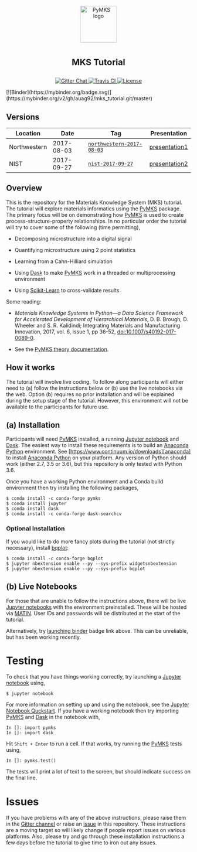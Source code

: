 <p align="center">
<img src="https://raw.githubusercontent.com/materialsinnovation/pymks/master/doc/pymks_logo.ico"
     height="100"
     alt="PyMKS logo"
     class="inline">
</p>

<h1>
<p align="center">
<sup>
<strong>
MKS Tutorial
</strong>
</sup>
</p>
</h1>

<p align="center">

<a href="https://gitter.im/materialsinnovation/pymks" target="_blank">
<img src="https://img.shields.io/gitter/room/gitterHQ/gitter.svg" alt="Gitter Chat">
</a>

<a href="https://travis-ci.org/materialsinnovation/mks-tutorial" target="_blank">
<img src="https://api.travis-ci.org/materialsinnovation/mks-tutorial.svg" alt="Travis CI">
</a>

<a href="https://github.com/wd15/mks-tutorial/blob/master/LICENSE">
<img src="https://img.shields.io/badge/license-mit-blue.svg" alt="License" eight="18">
</a>
</p>
[![Binder](https://mybinder.org/badge.svg)](https://mybinder.org/v2/gh/auag92/mks_tutorial.git/master)

## Versions

| Location     | Date       | Tag                                       | Presentation                   |
|--------------|------------|-------------------------------------------|--------------------------------|
| Northwestern | 2017-08-03 | [`northwestern-2017-08-03`][northwestern] | [presentation1][presentation1] |
| NIST         | 2017-09-27 | [`nist-2017-09-27`][nist]                 | [presentation2][presentation2] |

## Overview

This is the repository for the Materials Knowledge System (MKS)
tutorial. The tutorial will explore materials informatics using the
[PyMKS][pymks] package.  The primary focus will be on demonstrating
how [PyMKS][pymks] is used to create process-structure-property
relationships. In no particular order the tutorial will try to cover
some of the following (time permitting),

 - Decomposing microstructure into a digital signal

 - Quantifying microstructure using 2 point statistics

 - Learning from a Cahn-Hilliard simulation

 - Using [Dask][dask] to make [PyMKS][pymks] work in a threaded or
   multiprocessing environment

 - Using [Scikit-Learn][sklearn] to cross-validate results

Some reading:

 - *Materials Knowledge Systems in Python—a Data Science Framework for
   Accelerated Development of Hierarchical Materials*, D. B. Brough,
   D. Wheeler and S. R. Kalidindi; Integrating Materials and
   Manufacturing Innovation, 2017, vol. 6, issue 1, pp 36-52,
   [doi:10.1007/s40192-017-0089-0][mks-paper].

 - See the [PyMKS theory documentation][theory].

## How it works

The tutorial will involve live coding. To follow along participants
will either need to (a) follow the instructions below or (b) use the
live notebooks via the web. Option (b) requires no prior installation
and will be explained during the setup stage of the tutorial. However,
this environment will not be available to the participants for future
use.

## (a) Installation

Participants will need [PyMKS][pymks] installed, a running [Jupyter
notebook][jupyter] and [Dask][Dask]. The easiest way to install these
requirements is to build an [Anaconda Python][anaconda]
environment. See [https://www.continuum.io/downloads][anaconda] to
install [Anaconda Python][anaconda] on your platform. Any version of
Python should work (either 2.7, 3.5 or 3.6), but this repository is
only tested with Python 3.6.

Once you have a working Python environment and a Conda build environment
then try installing the following packages,

    $ conda install -c conda-forge pymks
    $ conda install jupyter
    $ conda install dask
    $ conda install -c conda-forge dask-searchcv

### Optional Installation

If you would like to do more fancy plots during the tutorial (not
strictly necessary), install [bqplot][bqplot]:

    $ conda install -c conda-forge bqplot
    $ jupyter nbextension enable --py --sys-prefix widgetsnbextension
    $ jupyter nbextension enable --py --sys-prefix bqplot

## (b) Live Notebooks

For those that are unable to follow the instructions above, there will
be  live [Jupyter notebooks][jupyter] with the
environment preinstalled. These will be hosted via [MATIN][matin]. User
IDs and passwords will be distributed at the start of the tutorial.

Alternatively, try [launching binder][binder] badge link above. This
can be unreliable, but has been working recently.

# Testing

To check that you have things working correctly, try launching a
[Jupyter notebook][jupyter] using,

    $ jupyter notebook

For more information on setting up and using the notebook, see the
[Jupyter Notebook Quckstart][quickstart].  If you have a working
notebook then try importing [PyMKS][pymks] and [Dask][dask] in the
notebook with,

    In []: import pymks
    In []: import dask

Hit `Shift + Enter` to run a cell. If that works, try running the
[PyMKS][pymks] tests using,

    In []: pymks.test()

The tests will print a lot of text to the screen, but should indicate
success on the final line.

# Issues

If you have problems with any of the above instructions, please raise
them in the [Gitter channel][gitter] or raise an [issue][issue] in
this repository. These instructions are a moving target so will likely
change if people report issues on various platforms. Also, please try
and go through these installation instructions a few days before the
tutorial to give time to iron out any issues.

[pymks]: http://pymks.org/en/latest/rst/README.html
[jupyter]: http://jupyter.org/
[dask]: https://dask.pydata.org/en/latest/
[anaconda]: https://www.continuum.io/downloads
[matin]: https://matin.gatech.edu/
[sklearn]: http://scikit-learn.org/
[gitter]: https://gitter.im/materialsinnovation/pymks
[issue]: https://github.com/materialsinnovation/mks-tutorial/issues
[quickstart]: https://jupyter.readthedocs.io/en/latest/content-quickstart.html
[binder]: http://beta.mybinder.org/repo/materialsinnovation/mks-tutorial
[mks-paper]: http://dx.doi.org/10.1007/s40192-017-0089-0
[theory]: http://pymks.org/en/latest/THEORY.html
[bqplot]: http://bqplot.readthedocs.io/en/stable/
[northwestern]: https://github.com/materialsinnovation/mks-tutorial/tree/northwestern-2017-08-03
[nist]: https://github.com/materialsinnovation/mks-tutorial/tree/nist-2017-09-27
[presentation1]: https://github.com/materialsinnovation/mks-tutorial/blob/northwestern-2017-08-03/notebooks/presentation.ipynb
[presentation2]: http://slides.com/danielwheeler-1/deck
